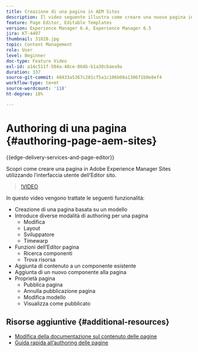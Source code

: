 ```yaml
---
title: Creazione di una pagina in AEM Sites
description: Il video seguente illustra come creare una nuova pagina in Adobe Experience Manager Sites utilizzando l’interfaccia utente dell’Editor sito
feature: Page Editor, Editable Templates
version: Experience Manager 6.4, Experience Manager 6.5
jira: KT-4497
thumbnail: 31828.jpg
topic: Content Management
role: User
level: Beginner
doc-type: Feature Video
exl-id: a14c511f-504a-48ce-864b-b1a30cbaea9a
duration: 337
source-git-commit: 48433a5367c281cf5a1c106b08a1306f1b0e8ef4
workflow-type: tm+mt
source-wordcount: '118'
ht-degree: 18%

---
```


# Authoring di una pagina {#authoring-page-aem-sites}

{{edge-delivery-services-and-page-editor}}

Scopri come creare una pagina in Adobe Experience Manager Sites utilizzando l’interfaccia utente dell’Editor sito.

>[!VIDEO](https://video.tv.adobe.com/v/31828?quality=12&learn=on)

In questo video vengono trattate le seguenti funzionalità:

* Creazione di una pagina basata su un modello
* Introduce diverse modalità di authoring per una pagina
   * Modifica
   * Layout
   * Sviluppatore
   * Timewarp  
* Funzioni dell’Editor pagina
   * Ricerca componenti
   * Trova risorsa
* Aggiunta di contenuto a un componente esistente
* Aggiunta di un nuovo componente alla pagina
* Proprietà pagina
   * Pubblica pagina
   * Annulla pubblicazione pagina
   * Modifica modello
   * Visualizza come pubblicato

## Risorse aggiuntive {#additional-resources}

* [Modifica della documentazione sul contenuto delle pagine](https://experienceleague.adobe.com/docs/experience-manager-cloud-service/sites/authoring/fundamentals/editing-content.html?lang=it)
* [Guida rapida all’authoring delle pagine](https://experienceleague.adobe.com/docs/experience-manager-cloud-service/sites/authoring/getting-started/quick-start.html?lang=it)

